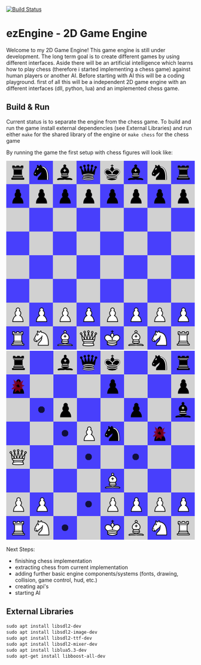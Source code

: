[![Build Status](https://dev.azure.com/thomassedlmair/ezEngine/_apis/build/status/ThoSe1990.ezEngine?branchName=master)](https://dev.azure.com/thomassedlmair/ezEngine/_build/latest?definitionId=6&branchName=master)

# ezEngine - 2D Game Engine
  
Welcome to my 2D Game Engine! This game engine is still under development. The long term goal is to create different games by using different interfaces. Aside there will be an artificial intelligence which learns how to play chess (therefore i started implementing a chess game) against human players or another AI. Before starting with AI this will be a coding playground. first of all this will be a independent 2D game engine with an different interfaces (dll, python, lua) and an implemented chess game.
  
## Build & Run
Current status is to separate the engine from the chess game. To build and run the game install external dependencies (see External Libraries) and run either `make` for the shared library of the engine or `make chess` for the chess game


By running the game the first setup with chess figures will look like: 

![first setup](./screenshots/default_setup.PNG)
![game running](./screenshots/chessgame.PNG)


Next Steps:
- finishing chess implementation
- extracting chess from current implementation
- adding further basic engine components/systems (fonts, drawing, collision, game control, hud, etc.)
- creating api's
- starting AI


## External Libraries

````
sudo apt install libsdl2-dev
sudo apt install libsdl2-image-dev
sudo apt install libsdl2-ttf-dev
sudo apt install libsdl2-mixer-dev
sudo apt install liblua5.3-dev
sudo apt-get install libboost-all-dev
````
